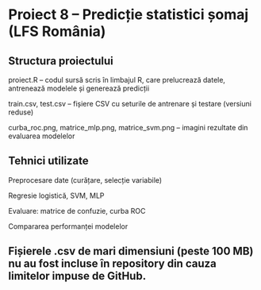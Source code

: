 #  Proiect 8 – Predicție statistici șomaj (LFS România)


## Structura proiectului
proiect.R – codul sursă scris în limbajul R, care prelucrează datele, antrenează modelele și generează predicții

train.csv, test.csv – fișiere CSV cu seturile de antrenare și testare (versiuni reduse)

curba_roc.png, matrice_mlp.png, matrice_svm.png – imagini rezultate din evaluarea modelelor

## Tehnici utilizate
Preprocesare date (curățare, selecție variabile)

Regresie logistică, SVM, MLP

Evaluare: matrice de confuzie, curba ROC

Compararea performanței modelelor

## Fișierele .csv de mari dimensiuni (peste 100 MB) nu au fost incluse în repository din cauza limitelor impuse de GitHub.


